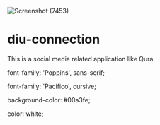 ![Screenshot (7453)](https://user-images.githubusercontent.com/76706081/161609840-1f9e4653-bd84-444d-9987-417e3329f2e5.png)

# diu-connection

This is a social media related application like Qura

font-family: 'Poppins', sans-serif;

font-family: 'Pacifico', cursive;

background-color: #00a3fe;

color: white;
